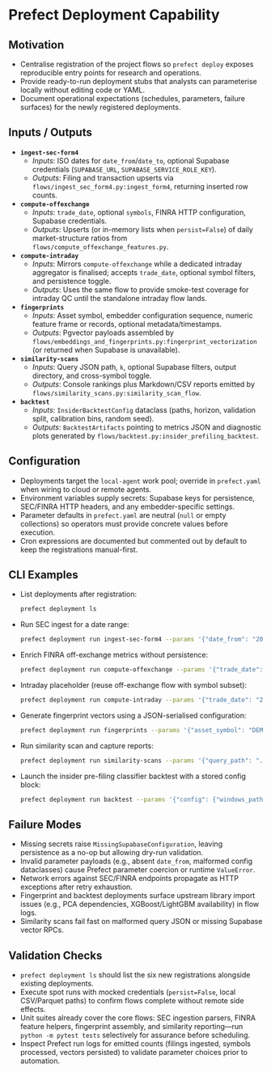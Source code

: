 # Prefect Deployment Capability

## Motivation
- Centralise registration of the project flows so `prefect deploy` exposes reproducible entry points for research and operations.
- Provide ready-to-run deployment stubs that analysts can parameterise locally without editing code or YAML.
- Document operational expectations (schedules, parameters, failure surfaces) for the newly registered deployments.

## Inputs / Outputs
- **`ingest-sec-form4`**
  - *Inputs*: ISO dates for `date_from`/`date_to`, optional Supabase credentials (`SUPABASE_URL`, `SUPABASE_SERVICE_ROLE_KEY`).
  - *Outputs*: Filing and transaction upserts via `flows/ingest_sec_form4.py:ingest_form4`, returning inserted row counts.
- **`compute-offexchange`**
  - *Inputs*: `trade_date`, optional `symbols`, FINRA HTTP configuration, Supabase credentials.
  - *Outputs*: Upserts (or in-memory lists when `persist=False`) of daily market-structure ratios from `flows/compute_offexchange_features.py`.
- **`compute-intraday`**
  - *Inputs*: Mirrors `compute-offexchange` while a dedicated intraday aggregator is finalised; accepts `trade_date`, optional symbol filters, and persistence toggle.
  - *Outputs*: Uses the same flow to provide smoke-test coverage for intraday QC until the standalone intraday flow lands.
- **`fingerprints`**
  - *Inputs*: Asset symbol, embedder configuration sequence, numeric feature frame or records, optional metadata/timestamps.
  - *Outputs*: Pgvector payloads assembled by `flows/embeddings_and_fingerprints.py:fingerprint_vectorization` (or returned when Supabase is unavailable).
- **`similarity-scans`**
  - *Inputs*: Query JSON path, `k`, optional Supabase filters, output directory, and cross-symbol toggle.
  - *Outputs*: Console rankings plus Markdown/CSV reports emitted by `flows/similarity_scans.py:similarity_scan_flow`.
- **`backtest`**
  - *Inputs*: `InsiderBacktestConfig` dataclass (paths, horizon, validation split, calibration bins, random seed).
  - *Outputs*: `BacktestArtifacts` pointing to metrics JSON and diagnostic plots generated by `flows/backtest.py:insider_prefiling_backtest`.

## Configuration
- Deployments target the `local-agent` work pool; override in `prefect.yaml` when wiring to cloud or remote agents.
- Environment variables supply secrets: Supabase keys for persistence, SEC/FINRA HTTP headers, and any embedder-specific settings.
- Parameter defaults in `prefect.yaml` are neutral (`null` or empty collections) so operators must provide concrete values before execution.
- Cron expressions are documented but commented out by default to keep the registrations manual-first.

## CLI Examples
- List deployments after registration:
  ```bash
  prefect deployment ls
  ```
- Run SEC ingest for a date range:
  ```bash
  prefect deployment run ingest-sec-form4 --params '{"date_from": "2024-12-01", "date_to": "2024-12-31"}'
  ```
- Enrich FINRA off-exchange metrics without persistence:
  ```bash
  prefect deployment run compute-offexchange --params '{"trade_date": "2024-04-01", "persist": false}'
  ```
- Intraday placeholder (reuse off-exchange flow with symbol subset):
  ```bash
  prefect deployment run compute-intraday --params '{"trade_date": "2024-04-01", "symbols": ["AAPL"], "persist": false}'
  ```
- Generate fingerprint vectors using a JSON-serialised configuration:
  ```bash
  prefect deployment run fingerprints --params '{"asset_symbol": "DEMO", "numeric_features": [{"feature_a": 0.1}], "feature_columns": ["feature_a"], "embedder_configs": []}'
  ```
- Run similarity scan and capture reports:
  ```bash
  prefect deployment run similarity-scans --params '{"query_path": "./data/query.json", "k": 10}'
  ```
- Launch the insider pre-filing classifier backtest with a stored config block:
  ```bash
  prefect deployment run backtest --params '{"config": {"windows_path": "data/windows.parquet", "filings_path": "data/form4.parquet", "label_horizon_days": 5, "validation_fraction": 0.2}}'
  ```

## Failure Modes
- Missing secrets raise `MissingSupabaseConfiguration`, leaving persistence as a no-op but allowing dry-run validation.
- Invalid parameter payloads (e.g., absent `date_from`, malformed config dataclasses) cause Prefect parameter coercion or runtime `ValueError`.
- Network errors against SEC/FINRA endpoints propagate as HTTP exceptions after retry exhaustion.
- Fingerprint and backtest deployments surface upstream library import issues (e.g., PCA dependencies, XGBoost/LightGBM availability) in flow logs.
- Similarity scans fail fast on malformed query JSON or missing Supabase vector RPCs.

## Validation Checks
- `prefect deployment ls` should list the six new registrations alongside existing deployments.
- Execute spot runs with mocked credentials (`persist=False`, local CSV/Parquet paths) to confirm flows complete without remote side effects.
- Unit suites already cover the core flows: SEC ingestion parsers, FINRA feature helpers, fingerprint assembly, and similarity reporting—run `python -m pytest tests` selectively for assurance before scheduling.
- Inspect Prefect run logs for emitted counts (filings ingested, symbols processed, vectors persisted) to validate parameter choices prior to automation.
